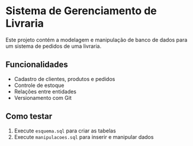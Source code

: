 # Sistema de Gerenciamento de Livraria

Este projeto contém a modelagem e manipulação de banco de dados para um sistema de pedidos de uma livraria.

## Funcionalidades

- Cadastro de clientes, produtos e pedidos
- Controle de estoque
- Relações entre entidades
- Versionamento com Git

## Como testar

1. Execute `esquema.sql` para criar as tabelas
2. Execute `manipulacoes.sql` para inserir e manipular dados

